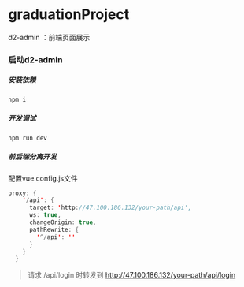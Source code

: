 # graduationProject
d2-admin ：前端页面展示
### 启动d2-admin
##### 安装依赖
```java
npm i
```

##### 开发调试

```java
npm run dev
```

##### 前后端分离开发
配置vue.config.js文件
```java
proxy: {
    '/api': {
      target: 'http://47.100.186.132/your-path/api',
      ws: true,
      changeOrigin: true,
      pathRewrite: {
        '^/api': ''
      }
    }
  }
```
> 请求 /api/login 时转发到 http://47.100.186.132/your-path/api/login